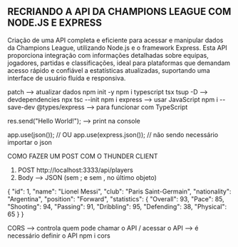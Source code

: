 ## RECRIANDO A API DA CHAMPIONS LEAGUE COM NODE.JS E EXPRESS
Criação de uma API completa e eficiente para acessar e manipular dados da Champions League, utilizando Node.js e o framework Express. Esta API proporciona integração com informações detalhadas sobre equipas, jogadores, partidas e classificações, ideal para plataformas que demandam acesso rápido e confiável a estatísticas atualizadas, suportando uma interface de usuário fluída e responsiva.

patch --> atualizar dados
npm init -y
npm i typescript tsx tsup -D    --> devdependencies
npx tsc --init
npm i express  --> usar JavaScript
npm i --save-dev @types/express --> para funcionar com TypeScript

res.send("Hello World!");  --> print na console

app.use(json());    // OU app.use(express.json());   // não sendo necessário importar o json

COMO FAZER UM POST COM O THUNDER CLIENT
1. POST    http://localhost:3333/api/players
2. Body --> JSON     (sem ; e sem , no último objeto)

{
    "id": 1,
    "name": "Lionel Messi",
    "club": "Paris Saint-Germain",
    "nationality": "Argentina",
    "position": "Forward",
    "statistics": {
        "Overall": 93,
        "Pace": 85,
        "Shooting": 94,
        "Passing": 91,
        "Dribbling": 95,
        "Defending": 38,
        "Physical": 65
    }
}

CORS --> controla quem pode chamar o API / acessar o API --> é necessário definir o API
npm i cors